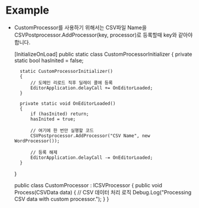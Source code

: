# Example

- CustomProcessor를 사용하기 위해서는 CSV파일 Name을 CSVPostprocessor.AddProcessor(key, processor)로 등록할때 key와 같아야합니다.



    [InitializeOnLoad]
    public static class CustomProcessorInitializer
    {
        private static bool hasInited = false;

        static CustomProcessorInitializer()
        {
            // 도메인 리로드 직후 딜레이 콜에 등록
            EditorApplication.delayCall += OnEditorLoaded;
        }

        private static void OnEditorLoaded()
        {
            if (hasInited) return;
            hasInited = true;

            // 여기에 한 번만 실행할 코드
            CSVPostprocessor.AddProcessor("CSV Name", new WordProcessor());

            // 등록 해제
            EditorApplication.delayCall -= OnEditorLoaded;
        }
    }

    public class CustomProcessor : ICSVProcessor
    {
        public void Process(CSVData data)
        {
            // CSV 데이터 처리 로직
            Debug.Log("Processing CSV data with custom processor.");
        }
    }